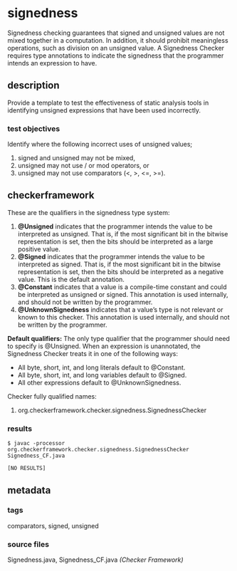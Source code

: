 # signedness
Signedness checking guarantees that signed and unsigned values are not mixed together 
in a computation. In addition, it should prohibit meaningless operations, such as 
division on an unsigned value. A Signedness Checker requires type annotations to indicate 
the signedness that the programmer intends an expression to have.

## description
Provide a template to test the effectiveness of static analysis tools in identifying 
unsigned expressions that have been used incorrectly.

### test objectives
Identify where the following incorrect uses of unsigned values;
1. signed and unsigned may not be mixed,
2. unsigned may not use / or mod operators, or
3. unsigned may not use comparators (<, >, <=, >=).

## checkerframework
These are the qualifiers in the signedness type system:
1. **@Unsigned** indicates that the programmer intends the value to be interpreted as 
unsigned. That is, if the most significant bit in the bitwise representation is set, then 
the bits should be interpreted as a large positive value.
2. **@Signed** indicates that the programmer intends the value to be interpreted as 
signed. That is, if the most significant bit in the bitwise representation is set, then 
the bits should be interpreted as a negative value. This is the default annotation.
3. **@Constant** indicates that a value is a compile-time constant and could be 
interpreted as unsigned or signed. This annotation is used internally, and should not be 
written by the programmer.
4. **@UnknownSignedness** indicates that a value’s type is not relevant or known to this 
checker. This annotation is used internally, and should not be written by the programmer.

**Default qualifiers:** The only type qualifier that the programmer should need to 
specify is @Unsigned. When an expression is unannotated, the Signedness Checker treats it 
in one of the following ways:
* All byte, short, int, and long literals default to @Constant.
* All byte, short, int, and long variables default to @Signed.
* All other expressions default to @UnknownSignedness.

Checker fully qualified names:
1. org.checkerframework.checker.signedness.SignednessChecker

### results

```
$ javac -processor org.checkerframework.checker.signedness.SignednessChecker Signedness_CF.java 

[NO RESULTS]
```

## metadata

### tags
comparators, signed, unsigned

### source files
Signedness.java, Signedness_CF.java _(Checker Framework)_

